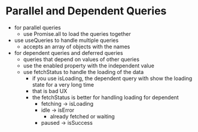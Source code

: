 # Parallel and Dependent Queries

- for parallel queries 
  - use Promise.all to load the queries together
- use useQueries to handle multiple queries
  - accepts an array of objects with the names
- for dependent queries and deferred queries
  - queries that depend on values of other queries
  - use the enabled property with the independent value
  - use fetchStatus to handle the loading of the data
    - if you use isLoading, the dependent query with show the loading state for a very long time
    - that is bad UX
    - the fetchStatus is better for handling loading for dependent
      - fetching -> isLoading
      - idle -> isError
        - already fetched or waiting
      - paused -> isSuccess